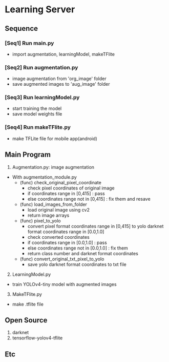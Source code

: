 # Learning Server
## Sequence
### [Seq1] Run main.py
- import augmentation, learningModel, makeTFlite
### [Seq2] Run augmentation.py
- image augmentation from 'org_image' folder 
- save augmented images to 'aug_image' folder
### [Seq3] Run learningModel.py
- start training the model
- save model weights file
### [Seq4] Run makeTFlite.py
- make TFLite file for mobile app(android)

## Main Program
1. Augmentation.py: image augmentation
- With augmentation_module.py
  - (func) check_original_pixel_coordinate
    - check pixel coordinates of original image
    - if coordinates range in [0,415] : pass
    - else coordinates range not in [0,415] : fix them and resave
  - (func) load_images_from_folder
    - load original image using cv2
    - return image arrays
  - (func) pixel_to_yolo 
    - convert pixel format coordinates range in [0,415] to yolo darknet format coordinates range in [0.0,1.0]
    - check converted coordinates
    - if coordinates range in [0.0,1.0] : pass
    - else coordinates range not in [0.0,1.0] : fix them  
    - return class number and darknet format coordinates
  - (func) convert_original_txt_pixel_to_yolo
     - save yolo darknet format coordinates to txt file

2. LearningModel.py
- train YOLOv4-tiny model with augmented images
3. MakeTFlite.py
- make .tflite file 

## Open Source 
1. darknet
2. tensorflow-yolov4-tflite

## Etc
